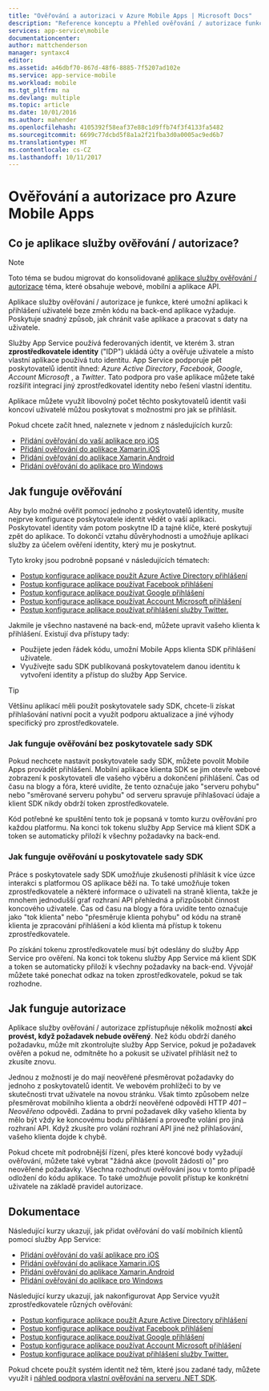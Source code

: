 ```yaml
---
title: "Ověřování a autorizaci v Azure Mobile Apps | Microsoft Docs"
description: "Reference konceptu a Přehled ověřování / autorizace funkcí pro Azure Mobile Apps"
services: app-service\mobile
documentationcenter: 
author: mattchenderson
manager: syntaxc4
editor: 
ms.assetid: a46dbf70-867d-48f6-8885-7f5207ad102e
ms.service: app-service-mobile
ms.workload: mobile
ms.tgt_pltfrm: na
ms.devlang: multiple
ms.topic: article
ms.date: 10/01/2016
ms.author: mahender
ms.openlocfilehash: 4105392f58eaf37e88c1d9ffb74f3f4133fa5482
ms.sourcegitcommit: 6699c77dcbd5f8a1a2f21fba3d0a0005ac9ed6b7
ms.translationtype: MT
ms.contentlocale: cs-CZ
ms.lasthandoff: 10/11/2017
---
```

# <a name="authentication-and-authorization-in-azure-mobile-apps"></a>Ověřování a autorizace pro Azure Mobile Apps
## <a name="what-is-app-service-authentication--authorization"></a>Co je aplikace služby ověřování / autorizace?
> [!NOTE]
> Toto téma se budou migrovat do konsolidované [aplikace služby ověřování / autorizace](../app-service/app-service-authentication-overview.md) téma, které obsahuje webové, mobilní a aplikace API.
> 
> 

Aplikace služby ověřování / autorizace je funkce, které umožní aplikaci k přihlášení uživatelé beze změn kódu na back-end aplikace vyžaduje. Poskytuje snadný způsob, jak chránit vaše aplikace a pracovat s daty na uživatele.

Služby App Service používá federovaných identit, ve kterém 3. stran **zprostředkovatele identity** ("IDP") ukládá účty a ověřuje uživatele a místo vlastní aplikace používá tuto identitu. App Service podporuje pět poskytovatelů identit ihned: *Azure Active Directory*, *Facebook*, *Google*, *Account Microsoft* , a *Twitter*. Tato podpora pro vaše aplikace můžete také rozšířit integrací jiný zprostředkovatel identity nebo řešení vlastní identitu.

Aplikace můžete využít libovolný počet těchto poskytovatelů identit vaši koncoví uživatelé můžou poskytovat s možnostmi pro jak se přihlásit.

Pokud chcete začít hned, naleznete v jednom z následujících kurzů:

* [Přidání ověřování do vaší aplikace pro iOS]
* [Přidání ověřování do aplikace Xamarin.iOS]
* [Přidání ověřování do aplikace Xamarin.Android]
* [Přidání ověřování do aplikace pro Windows]

## <a name="how-authentication-works"></a>Jak funguje ověřování
Aby bylo možné ověřit pomocí jednoho z poskytovatelů identity, musíte nejprve konfigurace poskytovatele identit vědět o vaší aplikaci. Poskytovatel identity vám potom poskytne ID a tajné klíče, které poskytují zpět do aplikace. To dokončí vztahu důvěryhodnosti a umožňuje aplikaci služby za účelem ověření identity, který mu je poskytnut.

Tyto kroky jsou podrobně popsané v následujících tématech:

* [Postup konfigurace aplikace použít Azure Active Directory přihlášení]
* [Postup konfigurace aplikace používat Facebook přihlášení]
* [Postup konfigurace aplikace používat Google přihlášení]
* [Postup konfigurace aplikace používat Account Microsoft přihlášení]
* [Postup konfigurace aplikace používat přihlášení služby Twitter.]

Jakmile je všechno nastavené na back-end, můžete upravit vašeho klienta k přihlášení. Existují dva přístupy tady:

* Použijete jeden řádek kódu, umožní Mobile Apps klienta SDK přihlášení uživatele.
* Využívejte sadu SDK publikovaná poskytovatelem danou identitu k vytvoření identity a přístup do služby App Service.

> [!TIP]
> Většinu aplikací měli použít poskytovatele sady SDK, chcete-li získat přihlašování nativní pocit a využít podporu aktualizace a jiné výhody specifický pro zprostředkovatele.
> 
> 

### <a name="how-authentication-without-a-provider-sdk-works"></a>Jak funguje ověřování bez poskytovatele sady SDK
Pokud nechcete nastavit poskytovatele sady SDK, můžete povolit Mobile Apps provádět přihlášení. Mobilní aplikace klienta SDK se jim otevře webové zobrazení k poskytovateli dle vašeho výběru a dokončení přihlášení. Čas od času na blogy a fóra, které uvidíte, že tento označuje jako "serveru pohybu" nebo "směrované serveru pohybu" od serveru spravuje přihlašovací údaje a klient SDK nikdy obdrží token zprostředkovatele.

Kód potřebné ke spuštění tento tok je popsaná v tomto kurzu ověřování pro každou platformu. Na konci tok tokenu služby App Service má klient SDK a token se automaticky přiloží k všechny požadavky na back-end.

### <a name="how-authentication-with-a-provider-sdk-works"></a>Jak funguje ověřování u poskytovatele sady SDK
Práce s poskytovatele sady SDK umožňuje zkušenosti přihlásit k více úzce interakci s platformou OS aplikace běží na. To také umožňuje token zprostředkovatele a některé informace o uživateli na straně klienta, takže je mnohem jednodušší graf rozhraní API přehledná a přizpůsobit činnost koncového uživatele. Čas od času na blogy a fóra uvidíte tento označuje jako "tok klienta" nebo "přesměruje klienta pohybu" od kódu na straně klienta je zpracování přihlášení a kód klienta má přístup k tokenu zprostředkovatele.

Po získání tokenu zprostředkovatele musí být odeslány do služby App Service pro ověření. Na konci tok tokenu služby App Service má klient SDK a token se automaticky přiloží k všechny požadavky na back-end. Vývojář můžete také ponechat odkaz na token zprostředkovatele, pokud se tak rozhodne.

## <a name="how-authorization-works"></a>Jak funguje autorizace
Aplikace služby ověřování / autorizace zpřístupňuje několik možností **akci provést, když požadavek nebude ověřený**. Než kódu obdrží daného požadavku, může mít zkontrolujte služby App Service, pokud je požadavek ověřen a pokud ne, odmítněte ho a pokusit se uživatel přihlásit než to zkusíte znovu.

Jednou z možností je do mají neověřené přesměrovat požadavky do jednoho z poskytovatelů identit. Ve webovém prohlížeči to by ve skutečnosti trvat uživatele na novou stránku. Však tímto způsobem nelze přesměrovat mobilního klienta a obdrží neověřené odpovědi HTTP *401 – Neověřeno* odpovědi. Zadána to první požadavek díky vašeho klienta by mělo být vždy ke koncovému bodu přihlášení a proveďte volání pro jiná rozhraní API. Když zkusíte pro volání rozhraní API jiné než přihlašování, vašeho klienta dojde k chybě.

Pokud chcete mít podrobnější řízení, přes které koncové body vyžadují ověřování, můžete také vybrat "žádná akce (povolit žádosti o)" pro neověřené požadavky. Všechna rozhodnutí ověřování jsou v tomto případě odložení do kódu aplikace. To také umožňuje povolit přístup ke konkrétní uživatele na základě pravidel autorizace.

## <a name="documentation"></a>Dokumentace
Následující kurzy ukazují, jak přidat ověřování do vaší mobilních klientů pomocí služby App Service:

* [Přidání ověřování do vaší aplikace pro iOS]
* [Přidání ověřování do aplikace Xamarin.iOS]
* [Přidání ověřování do aplikace Xamarin.Android]
* [Přidání ověřování do aplikace pro Windows]

Následující kurzy ukazují, jak nakonfigurovat App Service využít zprostředkovatele různých ověřování:

* [Postup konfigurace aplikace použít Azure Active Directory přihlášení]
* [Postup konfigurace aplikace používat Facebook přihlášení]
* [Postup konfigurace aplikace používat Google přihlášení]
* [Postup konfigurace aplikace používat Account Microsoft přihlášení]
* [Postup konfigurace aplikace používat přihlášení služby Twitter.]

Pokud chcete použít systém identit než těm, které jsou zadané tady, můžete využít i [náhled podpora vlastní ověřování na serveru .NET SDK](app-service-mobile-dotnet-backend-how-to-use-server-sdk.md#custom-auth).

[Přidání ověřování do vaší aplikace pro iOS]: app-service-mobile-ios-get-started-users.md
[Přidání ověřování do aplikace Xamarin.iOS]: app-service-mobile-xamarin-ios-get-started-users.md
[Přidání ověřování do aplikace Xamarin.Android]: app-service-mobile-xamarin-android-get-started-users.md
[Přidání ověřování do aplikace pro Windows]: app-service-mobile-windows-store-dotnet-get-started-users.md

[Postup konfigurace aplikace použít Azure Active Directory přihlášení]: ../app-service/app-service-mobile-how-to-configure-active-directory-authentication.md
[Postup konfigurace aplikace používat Facebook přihlášení]: ../app-service/app-service-mobile-how-to-configure-facebook-authentication.md
[Postup konfigurace aplikace používat Google přihlášení]: ../app-service/app-service-mobile-how-to-configure-google-authentication.md
[Postup konfigurace aplikace používat Account Microsoft přihlášení]: ../app-service/app-service-mobile-how-to-configure-microsoft-authentication.md
[Postup konfigurace aplikace používat přihlášení služby Twitter.]: ../app-service/app-service-mobile-how-to-configure-twitter-authentication.md
